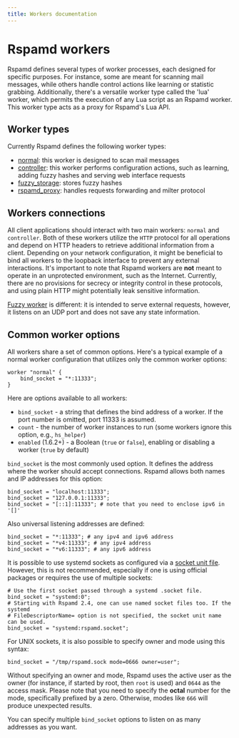 ```yaml
---
title: Workers documentation
---
```


# Rspamd workers

Rspamd defines several types of worker processes, each designed for specific purposes. 
For instance, some are meant for scanning mail messages, while others handle control actions 
like learning or statistic grabbing. Additionally, there's a versatile worker type 
called the 'lua' worker, which permits the execution of any Lua script as an Rspamd worker. 
This worker type acts as a proxy for Rspamd's Lua API.

## Worker types

Currently Rspamd defines the following worker types:

- [normal](/workers/normal): this worker is designed to scan mail messages
- [controller](/workers/controller): this worker performs configuration actions, such as
learning, adding fuzzy hashes and serving web interface requests
- [fuzzy_storage](/workers/fuzzy_storage): stores fuzzy hashes
- [rspamd_proxy](/workers/rspamd_proxy): handles requests forwarding and milter protocol

## Workers connections

All client applications should interact with two main workers: `normal` and `controller`.
Both of these workers utilize the `HTTP` protocol for all operations and depend on HTTP headers
to retrieve additional information from a client. Depending on your network configuration, it might be
beneficial to bind all workers to the loopback interface to prevent any external interactions.
It's important to note that Rspamd workers are **not** meant to operate in an unprotected environment, such as
the Internet. Currently, there are no provisions for secrecy or integrity control in these protocols, and
using plain HTTP might potentially leak sensitive information.

[Fuzzy worker](/workers/fuzzy_storage) is different: it is intended to serve external requests, however, it
listens on an UDP port and does not save any state information.

## Common worker options

All workers share a set of common options. Here's a typical example of a normal worker configuration that utilizes only the common worker options:

~~~hcl
worker "normal" {
    bind_socket = "*:11333";
}
~~~

Here are options available to all workers:

- `bind_socket` - a string that defines the bind address of a worker. If the port number is omitted, port 11333 is assumed.
- `count` - the number of worker instances to run (some workers ignore this option, e.g., `hs_helper`)
- `enabled` (1.6.2+) - a Boolean (`true` or `false`), enabling or disabling a worker (`true` by default)

`bind_socket` is the most commonly used option. It defines the address where the worker should accept
connections. Rspamd allows both names and IP addresses for this option:

~~~hcl
bind_socket = "localhost:11333";
bind_socket = "127.0.0.1:11333";
bind_socket = "[::1]:11333"; # note that you need to enclose ipv6 in '[]'
~~~

Also universal listening addresses are defined:

~~~hcl
bind_socket = "*:11333"; # any ipv4 and ipv6 address
bind_socket = "*v4:11333"; # any ipv4 address
bind_socket = "*v6:11333"; # any ipv6 address
~~~

It is possible to use systemd sockets as configured via a [socket unit file](https://www.freedesktop.org/software/systemd/man/systemd.socket.html). 
However, this is not recommended, especially if one is using official packages or requires the use of multiple sockets:

~~~hcl
# Use the first socket passed through a systemd .socket file.
bind_socket = "systemd:0";
# Starting with Rspamd 2.4, one can use named socket files too. If the systemd
# FileDescriptorName= option is not specified, the socket unit name can be used.
bind_socket = "systemd:rspamd.socket";
~~~

For UNIX sockets, it is also possible to specify owner and mode using this syntax:

~~~hcl
bind_socket = "/tmp/rspamd.sock mode=0666 owner=user";
~~~

Without specifying an owner and mode, Rspamd uses the active user as the owner 
(for instance, if started by root, then `root` is used) and `0644` as the access mask. 
Please note that you need to specify the **octal** number for the mode, specifically prefixed by a zero. 
Otherwise, modes like `666` will produce unexpected results.

You can specify multiple `bind_socket` options to listen on as many addresses as you want.
